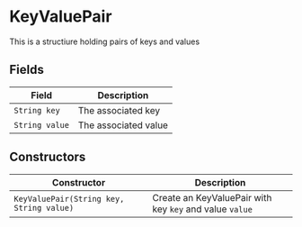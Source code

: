 # KeyValuePair
This is a structiure holding pairs of keys and values

## Fields
| Field          | Description          |
| -------------- | -------------------- |
| `String key`   | The associated key   |
| `String value` | The associated value |

## Constructors
| Constructor                              | Description                                             |
| ---------------------------------------- | ------------------------------------------------------- |
| `KeyValuePair(String key, String value)` | Create an KeyValuePair with key `key` and value `value` |